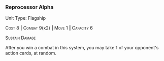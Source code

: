 ### **Reprocessor Alpha**

Unit Type: Flagship 

<span style="font-variant:small-caps;">Cost</span> 8 __|__ <span style="font-variant:small-caps;">Combat</span> 9(x2) __|__ <span style="font-variant:small-caps;">Move</span> 1 __|__ <span style="font-variant:small-caps;">Capacity</span> 6

<span style="font-variant:small-caps;">Sustain Damage</span>

After you win a combat in this system, you may take 1 of your opponent's action cards, at random.